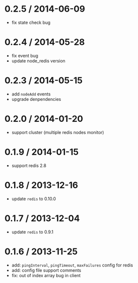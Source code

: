0.2.5 / 2014-06-09
==================
* fix state check bug

0.2.4 / 2014-05-28
==================
* fix event bug
* update node_redis version

0.2.3 / 2014-05-15
==================
* add `nodeAdd` events
* upgrade denpendencies

0.2.0 / 2014-01-20
==================
* support cluster (multiple redis nodes monitor)

0.1.9 / 2014-01-15
==================
* support redis 2.8

0.1.8 / 2013-12-16
==================
* update `redis` to 0.10.0

0.1.7 / 2013-12-04
==================
* update `redis` to 0.9.1

0.1.6 / 2013-11-25
==================

 * add: `pingInterval`, `pingTimeout`, `maxFailures` config for redis
 * add: config file support comments
 * fix:  out of index array bug in client
